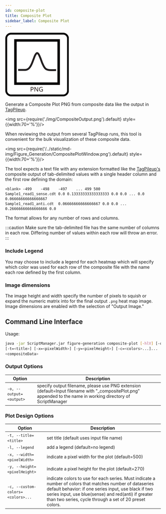 ```yaml
---
id: composite-plot
title: Composite Plot
sidebar_label: Composite Plot
---
```


![Composite Plot](/../static/icons/Figure_Generation/Composite-plot.svg)

Generate a Composite Plot PNG from composite data like the output in [TagPileup][tag-pileup].

<img src={require('./img/CompositeOutput.png').default} style={{width:70+'%'}}/>

When reviewing the output from several TagPileup runs, this tool is convenient for the bulk visualization of these composite data.

<img src={require('/../static/md-img/Figure_Generation/CompositePlotWindow.png').default} style={{width:70+'%'}}/>

The tool expects a text file with any extension formatted like the [TagPileup's][tag-pileup] composite output of tab-delimited values with a single header column and the first row defining the domain:

```
<blank>	-499	-498	-497	...	499	500
Sample1_read1_sense.cdt	0.0	0.13333333333333333	0.0	0.0	...	0.0	0.06666666666666667
Sample1_read1_anti.cdt	0.06666666666666667	0.0	0.0	...	0.26666666666666666	0.0
```

The format allows for any number of rows and columns.

:::caution
Make sure the tab-delimited file has the same number of columns in each row. Differing number of values within each row will throw an error.
:::

### Include Legend

You may choose to include a legend for each heatmap which will specify which color was used for each row of the composite file with the name each row defined by the first column.

### Image dimensions

The image height and width specify the number of pixels to squish or expand the numeric matrix into for the final output `.png` heat map image. Image dimensions are enabled with the selection of "Output Image."


## Command Line Interface

Usage:

```bash
java -jar ScriptManager.jar figure-generation composite-plot [-hlV] [-o=<output>]
[-t=<title>] [-x=<pixelWidth>] [-y=<pixelHeight>] [-c=<colors>...]...
<compositeData>
```

### Output Options

| Option | Description |
| ------ | ----------- |
| `-o, --output=<output>` | specify output filename, please use PNG extension (default=Input filename with "\_compositePlot.png" appended to the name in working directory of ScriptManager |

### Plot Design Options

| Option | Description |
| ------ | ----------- |
| `-t, --title=<title>`             | set title (default uses input file name)            |
| `-l, --legend`                    | add a legend (default=no legend)                    |
| `-x, --width=<pixelWidth>`        | indicate a pixel width for the plot (default=500)   |
| `-y, --height=<pixelHeight>`      | indicate a pixel height for the plot (default=270)  |
| `-c, --custom-colors=<colors>...` | indicate colors to use for each series. Must indicate a number of colors that matches number of dataseries default behavior: if one series input, use black if two series input, use blue(sense) and red(anti) if greater than two series, cycle through a set of 20 preset colors. |

[tag-pileup]:/docs/Tools/read-analysis/tag-pileup

[color-hex-url]:http://www.javascripter.net/faq/rgbtohex.htm
[png-format]:/docs/Guides/References/file-formats#png
